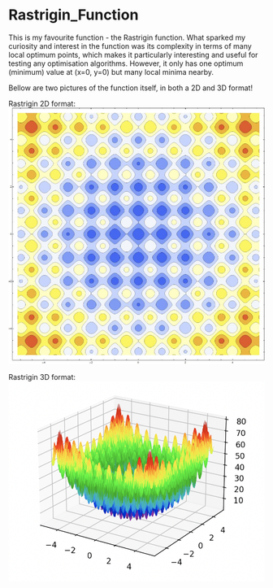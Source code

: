 # Rastrigin_Function
This is my favourite function - the Rastrigin function. What sparked my curiosity and interest in the function was its complexity in terms of many local optimum points, which makes it particularly interesting and useful for testing any optimisation algorithms.
However, it only has one optimum (minimum) value at (x=0, y=0) but many local minima nearby.

Bellow are two pictures of the function itself, in both a 2D and 3D format!

Rastrigin 2D format:
![alt text](https://github.com/Pompey21/Rastrigin_Function/blob/main/Rastrigin2D.jpg?raw=true)

Rastrigin 3D format:
![alt text](https://github.com/Pompey21/Rastrigin_Function/blob/main/Rastrigin3D.png?raw=true)

